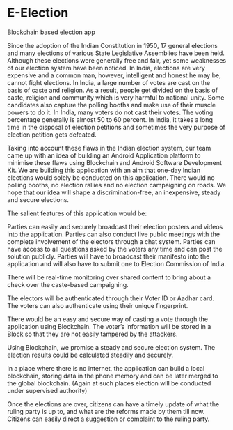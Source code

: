 # E-Election
Blockchain based election app 


Since the adoption of the Indian Constitution in 1950, 17 general elections and many elections of various State Legislative Assemblies have been held. Although these elections were generally free and fair, yet some weaknesses of our election system have been noticed. In India, elections are very expensive and a common man, however, intelligent and honest he may be, cannot fight elections. In India, a large number of votes are cast on the basis of caste and religion. As a result, people get divided on the basis of caste, religion and community which is very harmful to national unity. Some candidates also capture the polling booths and make use of their muscle powers to do it. In India, many voters do not cast their votes. The voting percentage generally is almost 50 to 60 percent. In India, it takes a long time in the disposal of election petitions and sometimes the very purpose of election petition gets defeated.

Taking into account these flaws in the Indian election system, our team came up with an idea of building an Android Application platform to minimise these flaws using Blockchain and Android Software Development Kit. We are building this application with an aim that one-day Indian elections would solely be conducted on this application. There would no polling booths, no election rallies and no election campaigning on roads. We hope that our idea will shape a discrimination-free, an inexpensive, steady and secure elections.

The salient features of this application would be:

Parties can easily and securely broadcast their election posters and videos into the application. Parties can also conduct live public meetings with the complete involvement of the electors through a chat system. Parties can have access to all questions asked by the voters any time and can post the solution publicly. Parties will have to broadcast their manifesto into the application and will also have to submit one to Election Commission of India.

There will be real-time monitoring over shared content to bring about a check over the caste-based campaigning. 

The electors will be authenticated through their Voter ID or Aadhar card. The voters can also authenticate using their unique fingerprint.   

There would be an easy and secure way of casting a vote through the application using Blockchain. The voter’s information will be stored in a Block so that they are not easily tampered by the attackers.

Using Blockchain, we promise a steady and secure election system. The election results could be calculated steadily and securely.    

In a place where there is no internet, the application can build a local blockchain, storing data in the phone memory and can be later merged to the global blockchain. (Again at such places election will be conducted under supervised authority)  

Once the elections are over, citizens can have a timely update of what the ruling party is up to, and what are the reforms made by them till now. Citizens can easily direct a suggestion or complaint to the ruling party.

